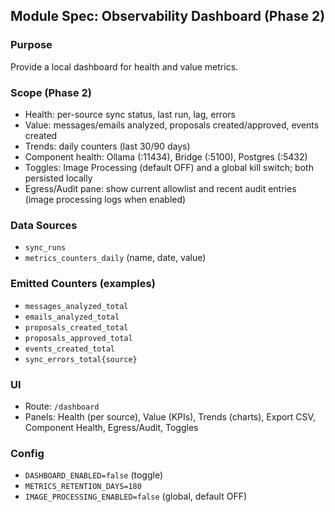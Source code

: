 ## Module Spec: Observability Dashboard (Phase 2)

### Purpose
Provide a local dashboard for health and value metrics.

### Scope (Phase 2)
- Health: per-source sync status, last run, lag, errors
- Value: messages/emails analyzed, proposals created/approved, events created
- Trends: daily counters (last 30/90 days)
 - Component health: Ollama (:11434), Bridge (:5100), Postgres (:5432)
 - Toggles: Image Processing (default OFF) and a global kill switch; both persisted locally
 - Egress/Audit pane: show current allowlist and recent audit entries (image processing logs when enabled)

### Data Sources
- `sync_runs`
- `metrics_counters_daily` (name, date, value)

### Emitted Counters (examples)
- `messages_analyzed_total`
- `emails_analyzed_total`
- `proposals_created_total`
- `proposals_approved_total`
- `events_created_total`
- `sync_errors_total{source}`

### UI
- Route: `/dashboard`
- Panels: Health (per source), Value (KPIs), Trends (charts), Export CSV, Component Health, Egress/Audit, Toggles

### Config
- `DASHBOARD_ENABLED=false` (toggle)
- `METRICS_RETENTION_DAYS=180`
 - `IMAGE_PROCESSING_ENABLED=false` (global, default OFF)


